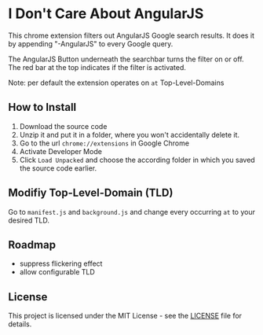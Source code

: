# I Don't Care About AngularJS

This chrome extension filters out AngularJS Google search results.
It does it by appending "-AngularJS" to every Google query.

The AngularJS Button underneath the searchbar turns the filter on or off. The red bar at the top indicates if the filter is activated.

Note: per default the extension operates on `at` Top-Level-Domains

## How to Install

1. Download the source code
2. Unzip it and put it in a folder, where you won't accidentally delete it.
3. Go to the url `chrome://extensions` in Google Chrome
4. Activate Developer Mode
5. Click `Load Unpacked` and choose the according folder in which you saved the source code earlier.

## Modifiy Top-Level-Domain (TLD)

Go to `manifest.js` and `background.js` and change every occurring `at` to your desired TLD.
 
## Roadmap

- suppress flickering effect
- allow configurable TLD

## License

This project is licensed under the MIT License - see the [LICENSE](LICENSE) file for details.
